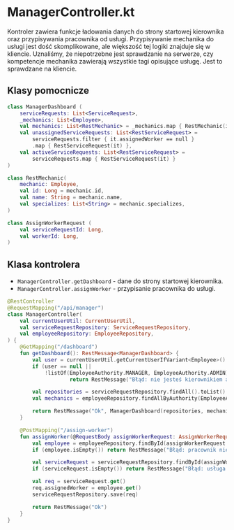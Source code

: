 # ManagerController.kt

Kontroler zawiera funkcje ładowania danych do strony startowej kierownika oraz
przypisywania pracownika od usługi. Przypisywanie mechanika do usługi jest dość
skomplikowane, ale większość tej logiki znajduje się w kliencie. Uznaliśmy, że
niepotrzebne jest sprawdzanie na serwerze, czy kompetencje mechanika zawierają
wszystkie tagi opisujące usługę. Jest to sprawdzane na kliencie.

## Klasy pomocnicze

```kotlin
class ManagerDashboard (
    serviceRequests: List<ServiceRequest>,
    _mechanics: List<Employee>,
    val mechanics: List<RestMechanic> = _mechanics.map { RestMechanic(it) },
    val unassignedServiceRequests: List<RestServiceRequest> =
        serviceRequests.filter { it.assignedWorker == null }
        .map { RestServiceRequest(it) },
    val activeServiceRequests: List<RestServiceRequest> =
        serviceRequests.map { RestServiceRequest(it) }
)

class RestMechanic(
    mechanic: Employee,
    val id: Long = mechanic.id,
    val name: String = mechanic.name,
    val specializes: List<String> = mechanic.specializes,
)

class AssignWorkerRequest (
    val serviceRequestId: Long,
    val workerId: Long,
)
```

## Klasa kontrolera

- `ManagerController.getDashboard` - dane do strony startowej kierownika.
- `ManagerController.assignWorker` - przypisanie pracownika do usługi.

```kotlin
@RestController
@RequestMapping("/api/manager")
class ManagerController(
    val currentUserUtil: CurrentUserUtil,
    val serviceRequestRepository: ServiceRequestRepository,
    val employeeRepository: EmployeeRepository,
) {
    @GetMapping("/dashboard")
    fun getDashboard(): RestMessage<ManagerDashboard> {
        val user = currentUserUtil.getCurrentUserIfVariant<Employee>()
        if (user == null ||
            !listOf(EmployeeAuthority.MANAGER, EmployeeAuthority.ADMIN).contains(user.authority))
                    return RestMessage("Błąd: nie jesteś kierownikiem albo administratorem")

        val repositories = serviceRequestRepository.findAll().toList()
        val mechanics = employeeRepository.findAllByAuthority(EmployeeAuthority.MECHANIC)

        return RestMessage("Ok", ManagerDashboard(repositories, mechanics))
    }

    @PostMapping("/assign-worker")
    fun assignWorker(@RequestBody assignWorkerRequest: AssignWorkerRequest): RestMessage<Unit> {
        val employee = employeeRepository.findById(assignWorkerRequest.workerId)
        if (employee.isEmpty()) return RestMessage("Błąd: pracownik nie istnieje")

        val serviceRequest = serviceRequestRepository.findById(assignWorkerRequest.serviceRequestId)
        if (serviceRequest.isEmpty()) return RestMessage("Błąd: usługa nie istnieje")

        val req = serviceRequest.get()
        req.assignedWorker = employee.get()
        serviceRequestRepository.save(req)

        return RestMessage("Ok")
    }
}
```
